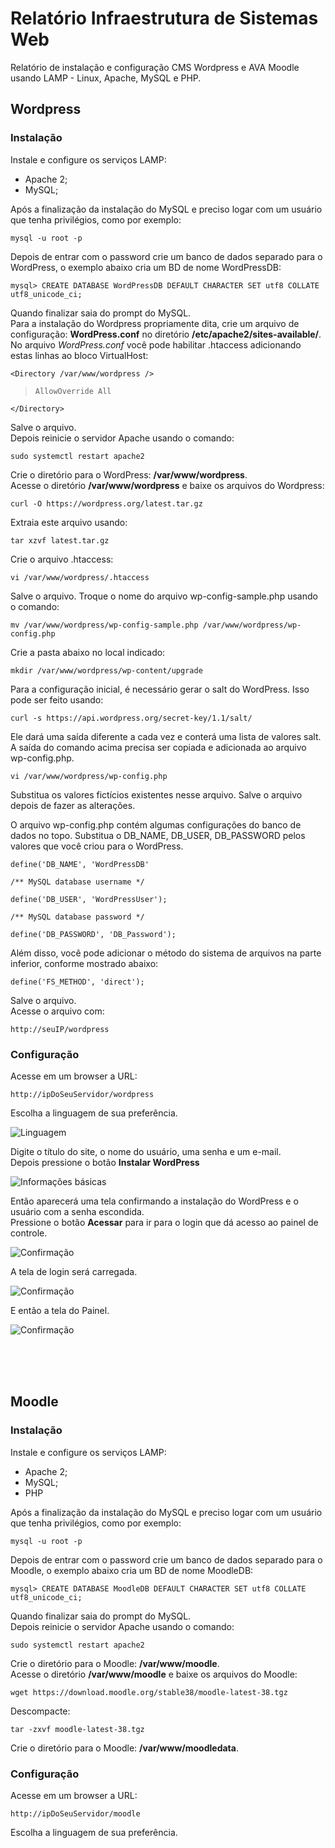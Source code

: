 # Relatório Infraestrutura de Sistemas Web
Relatório de instalação e configuração CMS Wordpress e AVA Moodle usando LAMP - Linux, Apache, MySQL e PHP.

## Wordpress
### Instalação
Instale e configure os serviços LAMP:
* Apache 2;
* MySQL;

Após a finalização da instalação do MySQL e preciso logar com um usuário que tenha privilégios, como por exemplo:

`mysql -u root -p`
  
Depois de entrar com o password crie um banco de dados separado para o WordPress, o exemplo abaixo cria um BD de nome WordPressDB: 

`mysql> CREATE DATABASE WordPressDB DEFAULT CHARACTER SET utf8 COLLATE utf8_unicode_ci;`

Quando finalizar saia do prompt do MySQL.<br>
Para a instalação do Wordpress propriamente dita, crie um arquivo de configuração: __WordPress.conf__ no diretório __/etc/apache2/sites-available/__.<br>
No arquivo *WordPress.conf* você pode habilitar .htaccess adicionando estas linhas ao bloco VirtualHost:

`<Directory /var/www/wordpress />`<br>

>`AllowOverride All`<br>

`</Directory>`

Salve o arquivo.<br>
Depois reinicie o servidor Apache usando o comando:

`sudo systemctl restart apache2`

Crie o diretório para o WordPress: __/var/www/wordpress__.<br>
Acesse o diretório __/var/www/wordpress__ e baixe os arquivos do Wordpress:

`curl -O https://wordpress.org/latest.tar.gz`

Extraia este arquivo usando:

`tar xzvf latest.tar.gz`

Crie o arquivo .htaccess:

`vi /var/www/wordpress/.htaccess`

Salve o arquivo. Troque o nome do arquivo wp-config-sample.php usando o comando:

`mv /var/www/wordpress/wp-config-sample.php /var/www/wordpress/wp-config.php`

Crie a pasta abaixo no local indicado:

`mkdir /var/www/wordpress/wp-content/upgrade`

Para a configuração inicial, é necessário gerar o salt do WordPress. Isso pode ser feito usando:

`curl -s https://api.wordpress.org/secret-key/1.1/salt/`

Ele dará uma saída diferente a cada vez e conterá uma lista de valores salt. A saída do comando acima precisa ser copiada e adicionada ao arquivo wp-config.php.

`vi /var/www/wordpress/wp-config.php`

Substitua os valores fictícios existentes nesse arquivo. Salve o arquivo depois de fazer as alterações.<br>

O arquivo wp-config.php contém algumas configurações do banco de dados no topo. Substitua o DB_NAME, DB_USER, DB_PASSWORD pelos valores que você criou para o WordPress.

`define('DB_NAME', 'WordPressDB' `

`/** MySQL database username */`

`define('DB_USER', 'WordPressUser');`

`/** MySQL database password */`

`define('DB_PASSWORD', 'DB_Password');`

Além disso, você pode adicionar o método do sistema de arquivos na parte inferior, conforme mostrado abaixo:

`define('FS_METHOD', 'direct');`

Salve o arquivo.<br>
Acesse o arquivo com:

`http://seuIP/wordpress`
  
### Configuração
Acesse em um browser a URL:

`http://ipDoSeuServidor/wordpress`

Escolha a linguagem de sua preferência.<br>

![Linguagem](https://github.com/raoever/relatorio_ISW/blob/main/wordpress1.png)

Digite o título do site, o nome do usuário, uma senha e um e-mail.<br>
Depois pressione o botão __Instalar WordPress__

![Informações básicas](https://github.com/raoever/relatorio_ISW/blob/main/wordpress2.png)

Então aparecerá uma tela confirmando a instalação do WordPress e o usuário com a senha escondida.<br>
Pressione o botão __Acessar__ para ir para o login que dá acesso ao painel de controle.

![Confirmação](https://github.com/raoever/relatorio_ISW/blob/main/wordpress3.png)

A tela de login será carregada.

![Confirmação](https://github.com/raoever/relatorio_ISW/blob/main/wordpress4.png)

E então a tela do Painel.

![Confirmação](https://github.com/raoever/relatorio_ISW/blob/main/wordpress5.png)

<br><br><br>
## Moodle
### Instalação
Instale e configure os serviços LAMP:
* Apache 2;
* MySQL;
* PHP

Após a finalização da instalação do MySQL e preciso logar com um usuário que tenha privilégios, como por exemplo:

`mysql -u root -p`
  
Depois de entrar com o password crie um banco de dados separado para o Moodle, o exemplo abaixo cria um BD de nome MoodleDB: 

`mysql> CREATE DATABASE MoodleDB DEFAULT CHARACTER SET utf8 COLLATE utf8_unicode_ci;`

Quando finalizar saia do prompt do MySQL.<br>
Depois reinicie o servidor Apache usando o comando:

`sudo systemctl restart apache2`

Crie o diretório para o Moodle: __/var/www/moodle__.<br>
Acesse o diretório __/var/www/moodle__ e baixe os arquivos do Moodle:

`wget https://download.moodle.org/stable38/moodle-latest-38.tgz`

Descompacte:

`tar -zxvf moodle-latest-38.tgz`

Crie o diretório para o Moodle: __/var/www/moodledata__.<br>

### Configuração
Acesse em um browser a URL:

`http://ipDoSeuServidor/moodle`

Escolha a linguagem de sua preferência.



